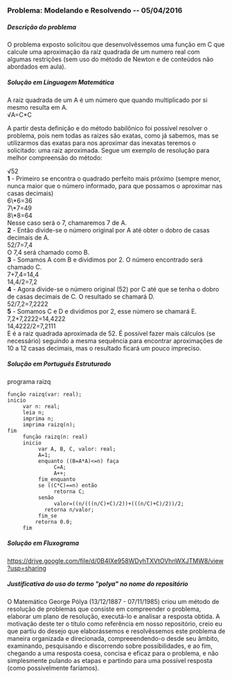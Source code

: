 
### <b>Problema: Modelando e Resolvendo -- 05/04/2016 </b>

##### <b>Descrição do problema</b> 
<p>O problema exposto solicitou que desenvolvêssemos uma função em C que calcule uma aproximação da raiz quadrada de um numero real com algumas restrições (sem uso do método de Newton e de conteúdos não abordados em aula).</p>
     
##### <b>Solução em Linguagem Matemática</b> 
<p>A raiz quadrada de um A é um número que quando multiplicado por si mesmo resulta em A. <br /> √A=C*C <p> A partir desta definição e do método babilônico foi possível resolver o problema, pois nem todas as raizes são exatas, como já sabemos, mas se utilizarmos das exatas para nos aproximar das inexatas teremos o solicitado: uma raiz aproximada. Segue um exemplo de resolução para melhor compreensão do método:</p>
√52<br />
<b>1</b> - Primeiro se encontra o quadrado perfeito mais próximo (sempre menor, nunca maior que o número informado, para que possamos o aproximar nas casas decimais)<br />
6\*6=36<br />
7\*7=49<br />
8\*8=64<br />
Nesse caso será o 7, chamaremos 7 de A.<br />
<b>2</b> - Então divide-se o número original por A até obter o dobro de casas decimais de A.<br />
52/7=7,4<br />
O 7,4 será chamado como B.<br />
<b>3</b> - Somamos A com B e dividimos por 2. O número encontrado será chamado C.<br />
7+7,4=14,4<br />
14,4/2=7,2<br />
<b>4</b> - Agora divide-se o número original (52) por C até que se tenha o dobro de casas decimais de C. O resultado se chamará D.<br />
52/7,2=7,2222<br />
<b>5</b> - Somamos C e D e dividimos por 2, esse número se chamará E.<br />
7,2+7,2222=14,4222<br />
14,4222/2=7,2111<br />
E é a raiz quadrada aproximada de 52. É possível fazer mais cálculos (se necessário) seguindo a mesma sequência para encontrar aproximações de 10 a 12 casas decimais, mas o resultado ficará um pouco impreciso.<br />

##### <b>Solução em Português Estruturado</b>
programa raizq<br />
```
função raizq(var: real);
inicio
     var n: real;
     leia n;
     imprima n;
     imprima raizq(n);
fim
     função raizq(n: real)
     inicio
          var A, B, C, valor: real;
          A=1;
          enquanto ((B=A*A)<=n) faça
               C=A;
               A++;
          fim_enquanto
          se ((C*C)==n) então
               retorna C;
          senão
               valor=((n/(((n/C)+C)/2))+(((n/C)+C)/2))/2;   
			retorna n/valor;
		  fim_se
	     retorna 0.0;
     fim
```
##### <b>Solução em Fluxograma</b>

<https://drive.google.com/file/d/0B4IXe958WDyhTXVtOVhnWXJTMW8/view?usp=sharing>

##### <b>Justificativa do uso do termo "polya" no nome do repositório</b> 
<p>O Matemático George Pólya (13/12/1887 - 07/11/1985) criou um método de resolução de problemas que consiste em compreender o problema, elaborar um plano de resolução, executá-lo e analisar a resposta obtida. A motivação deste ter o título como referência em nosso repositório, creio eu que partiu do desejo que elaborássemos e resolvêssemos este problema de maneira organizada e direcionada, compreeendendo-o desde seu âmbito, examinando, pesquisando e discorrendo sobre possibilidades, e ao fim, chegando a uma resposta coesa, concisa e eficaz para o problema, e não simplesmente pulando as etapas e partindo para uma possível resposta (como possivelmente faríamos).</p>

